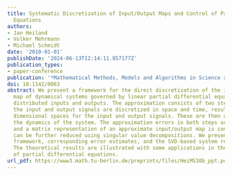 ```yaml
---
title: Systematic Discretization of Input/Output Maps and Control of Partial Differential
  Equations
authors:
- Jan Heiland
- Volker Mehrmann
- Michael Schmidt
date: '2010-01-01'
publishDate: '2024-06-13T12:14:11.857177Z'
publication_types:
- paper-conference
publication: '*Mathematical Methods, Models and Algorithms in Science and Technology*'
doi: 10.1142/8063
abstract: We present a framework for the direct discretization of the input/output
  map of dynamical systems governed by linear partial differential equations with
  distributed inputs and outputs. The approximation consists of two steps. First,
  the input and output signals are discretized in space and time, resulting in finite
  dimensional spaces for the input and output signals. These are then used to approximate
  the dynamics of the system. The approximation errors in both steps are balanced
  and a matrix representation of an approximate input/output map is constructed which
  can be further reduced using singular value decompositions. We present the discretization
  framework, corresponding error estimates, and the SVD-based system reduction method.
  The theoretical results are illustrated with some applications in the optimal control
  of partial differential equations.
url_pdf: https://www3.math.tu-berlin.de/preprints/files/HeiMS10b_ppt.pdf
---
```

